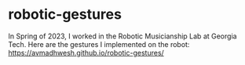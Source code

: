 # robotic-gestures

In Spring of 2023, I worked in the Robotic Musicianship Lab at Georgia Tech. Here are the gestures I implemented on the robot:
https://avmadhwesh.github.io/robotic-gestures/
